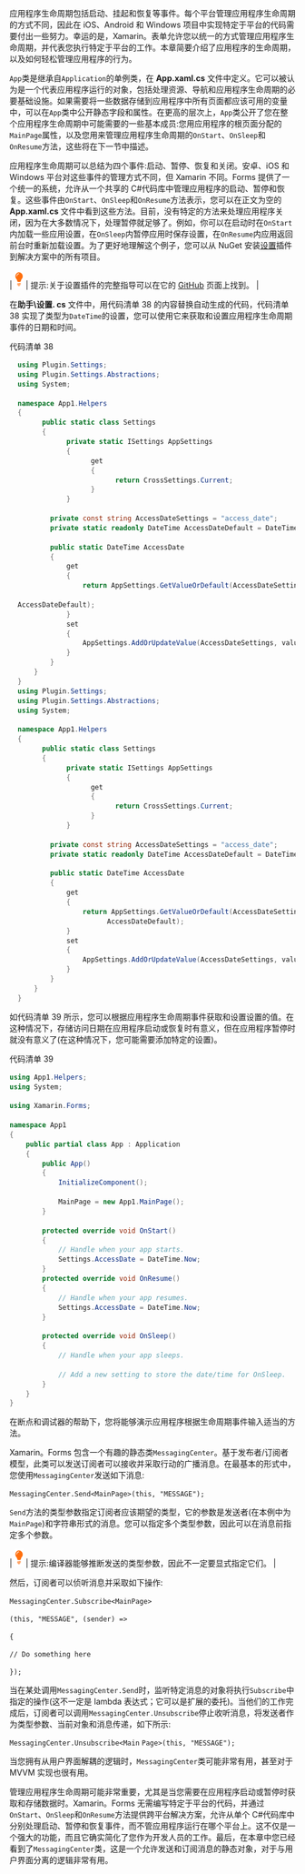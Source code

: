 应用程序生命周期包括启动、挂起和恢复等事件。每个平台管理应用程序生命周期的方式不同，因此在 iOS、Android 和 Windows 项目中实现特定于平台的代码需要付出一些努力。幸运的是，Xamarin。表单允许您以统一的方式管理应用程序生命周期，并代表您执行特定于平台的工作。本章简要介绍了应用程序的生命周期，以及如何轻松管理应用程序的行为。

`App`类是继承自`Application`的单例类，在 **App.xaml.cs** 文件中定义。它可以被认为是一个代表应用程序运行的对象，包括处理资源、导航和应用程序生命周期的必要基础设施。如果需要将一些数据存储到应用程序中所有页面都应该可用的变量中，可以在`App`类中公开静态字段和属性。在更高的层次上，`App`类公开了您在整个应用程序生命周期中可能需要的一些基本成员:您用应用程序的根页面分配的`MainPage`属性，以及您用来管理应用程序生命周期的`OnStart`、`OnSleep`和`OnResume`方法，这些将在下一节中描述。

应用程序生命周期可以总结为四个事件:启动、暂停、恢复和关闭。安卓、iOS 和 Windows 平台对这些事件的管理方式不同，但 Xamarin 不同。Forms 提供了一个统一的系统，允许从一个共享的 C#代码库中管理应用程序的启动、暂停和恢复。这些事件由`OnStart`、`OnSleep`和`OnResume`方法表示，您可以在正文为空的 **App.xaml.cs** 文件中看到这些方法。目前，没有特定的方法来处理应用程序关闭，因为在大多数情况下，处理暂停就足够了。例如，你可以在启动时在`OnStart`内加载一些应用设置，在`OnSleep`内暂停应用时保存设置，在`OnResume`内应用返回前台时重新加载设置。为了更好地理解这个例子，您可以从 NuGet 安装[设置](https://www.nuget.org/packages/Xam.Plugins.Settings/)插件到解决方案中的所有项目。

| ![](img/tip.png) | 提示:关于设置插件的完整指导可以在它的 [GitHub](https://github.com/jamesmontemagno/SettingsPlugin) 页面上找到。 |

在**助手\设置. cs** 文件中，用代码清单 38 的内容替换自动生成的代码，代码清单 38 实现了类型为`DateTime`的设置，您可以使用它来获取和设置应用程序生命周期事件的日期和时间。

代码清单 38

```cs
  using Plugin.Settings;
  using Plugin.Settings.Abstractions;
  using System;

  namespace App1.Helpers
  {
        public static class Settings
        {
              private static ISettings AppSettings
              {
                    get
                    {
                          return CrossSettings.Current;
                    }
              }

          private const string AccessDateSettings = "access_date";
          private static readonly DateTime AccessDateDefault = DateTime.Now;

          public static DateTime AccessDate
          {
              get
              {
                  return AppSettings.GetValueOrDefault(AccessDateSettings, 

  AccessDateDefault);
              }
              set
              {
                  AppSettings.AddOrUpdateValue(AccessDateSettings, value);
              }
          }
      }
  }
  using Plugin.Settings;
  using Plugin.Settings.Abstractions;
  using System;

  namespace App1.Helpers
  {
        public static class Settings
        {
              private static ISettings AppSettings
              {
                    get
                    {
                          return CrossSettings.Current;
                    }
              }

          private const string AccessDateSettings = "access_date";
          private static readonly DateTime AccessDateDefault = DateTime.Now;

          public static DateTime AccessDate
          {
              get
              {
                  return AppSettings.GetValueOrDefault(AccessDateSettings, 
                        AccessDateDefault);
              }
              set
              {
                  AppSettings.AddOrUpdateValue(AccessDateSettings, value);
              }
          }
      }
  }

```

如代码清单 39 所示，您可以根据应用程序生命周期事件获取和设置设置的值。在这种情况下，存储访问日期在应用程序启动或恢复时有意义，但在应用程序暂停时就没有意义了(在这种情况下，您可能需要添加特定的设置)。

代码清单 39

```cs
using App1.Helpers;
using System;

using Xamarin.Forms;

namespace App1
{
    public partial class App : Application
    {
        public App()
        {
            InitializeComponent();

            MainPage = new App1.MainPage();
        }

        protected override void OnStart()
        {
            // Handle when your app starts.
            Settings.AccessDate = DateTime.Now;
        }
        protected override void OnResume()
        {
            // Handle when your app resumes.
            Settings.AccessDate = DateTime.Now;
        }

        protected override void OnSleep()
        {
            // Handle when your app sleeps.

            // Add a new setting to store the date/time for OnSleep.
        }
    }
}

```

在断点和调试器的帮助下，您将能够演示应用程序根据生命周期事件输入适当的方法。

Xamarin。Forms 包含一个有趣的静态类`MessagingCenter`。基于发布者/订阅者模型，此类可以发送订阅者可以接收并采取行动的广播消息。在最基本的形式中，您使用`MessagingCenter`发送如下消息:

`MessagingCenter.Send<MainPage>(this, "MESSAGE");`

`Send`方法的类型参数指定订阅者应该期望的类型，它的参数是发送者(在本例中为`MainPage`)和字符串形式的消息。您可以指定多个类型参数，因此可以在消息前指定多个参数。

| ![](img/tip.png) | 提示:编译器能够推断发送的类型参数，因此不一定要显式指定它们。 |

然后，订阅者可以侦听消息并采取如下操作:

`MessagingCenter.Subscribe<MainPage>`

`(this, "MESSAGE", (sender) =>`

`{`

`// Do something here`

`});`

当在某处调用`MessagingCenter.Send`时，监听特定消息的对象将执行`Subscribe`中指定的操作(这不一定是 lambda 表达式；它可以是扩展的委托)。当他们的工作完成后，订阅者可以调用`MessagingCenter.Unsubscribe`停止收听消息，将发送者作为类型参数、当前对象和消息传递，如下所示:

`MessagingCenter.Unsubscribe<Main` `Page>(this, "MESSAGE");`

当您拥有从用户界面解耦的逻辑时，`MessagingCenter`类可能非常有用，甚至对于 MVVM 实现也很有用。

管理应用程序生命周期可能非常重要，尤其是当您需要在应用程序启动或暂停时获取和存储数据时。Xamarin。Forms 无需编写特定于平台的代码，并通过`OnStart`、`OnSleep`和`OnResume`方法提供跨平台解决方案，允许从单个 C#代码库中分别处理启动、暂停和恢复事件，而不管应用程序运行在哪个平台上。这不仅是一个强大的功能，而且它确实简化了您作为开发人员的工作。最后，在本章中您已经看到了`MessagingCenter`类，这是一个允许发送和订阅消息的静态对象，对于与用户界面分离的逻辑非常有用。